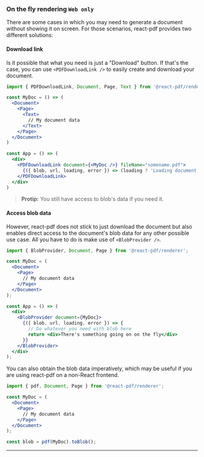 ### On the fly rendering `Web only`

There are some cases in which you may need to generate a document without showing it on screen. For those scenarios, react-pdf provides two different solutions:

#### Download link

Is it possible that what you need is just a "Download" button. If that's the case, you can use `<PDFDownloadLink />` to easily create and download your document.

```jsx
import { PDFDownloadLink, Document, Page, Text } from '@react-pdf/renderer'

const MyDoc = () => (
  <Document>
    <Page>
      <Text>
        // My document data
      </Text>
    </Page>
  </Document>
)

const App = () => (
  <div>
    <PDFDownloadLink document={<MyDoc />} fileName="somename.pdf">
      {({ blob, url, loading, error }) => (loading ? 'Loading document...' : 'Download now!')}
    </PDFDownloadLink>
  </div>
)
```

> **Protip:** You still have access to blob's data if you need it.

#### Access blob data

However, react-pdf does not stick to just download the document but also enables direct access to the document's blob data for any other possible use case. All you have to do is make use of `<BlobProvider />`.

```jsx
import { BlobProvider, Document, Page } from '@react-pdf/renderer';

const MyDoc = (
  <Document>
    <Page>
      // My document data
    </Page>
  </Document>
);

const App = () => (
  <div>
    <BlobProvider document={MyDoc}>
      {({ blob, url, loading, error }) => {
        // Do whatever you need with blob here
        return <div>There's something going on on the fly</div>
      }}
    </BlobProvider>
  </div>
);
```

You can also obtain the blob data imperatively, which may be useful if you are using react-pdf on a non-React frontend.

```jsx
import { pdf, Document, Page } from '@react-pdf/renderer';

const MyDoc = (
  <Document>
    <Page>
      // My document data
    </Page>
  </Document>
);

const blob = pdf(MyDoc).toBlob();
```

---
